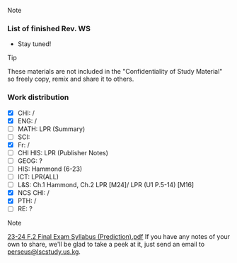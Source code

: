 > [!NOTE] 
> ### List of finished Rev. WS
> - Stay tuned!


> [!TIP]
> These materials are not included in the "Confidentiality of Study Material" so freely copy, remix and share it to others.
### Work distribution
- [x] CHI: /
- [x] ENG: /
- [ ] MATH: LPR (Summary)
- [ ] SCI: 
- [x] Fr: / 
- [ ] CHI HIS: LPR (Publisher Notes)
- [ ] GEOG: ?
- [ ] HIS: Hammond (6-23)
- [ ] ICT: LPR(ALL)
- [ ] L&S: Ch.1 Hammond, Ch.2 LPR [M24]/ LPR (U1 P.5-14) [M16]
- [x] NCS CHI: /
- [x] PTH: /
- [ ] RE: ?

> [!NOTE]
> [23-24 F.2 Final Exam Syllabus (Prediction).pdf](https://github.com/user-attachments/files/18447938/23-24.F.2.Final.Exam.Syllabus.Prediction.pdf)
> If you have any notes of your own to share, we'll be glad to take a peek at it, just send an email to perseus@lscstudy.us.kg.